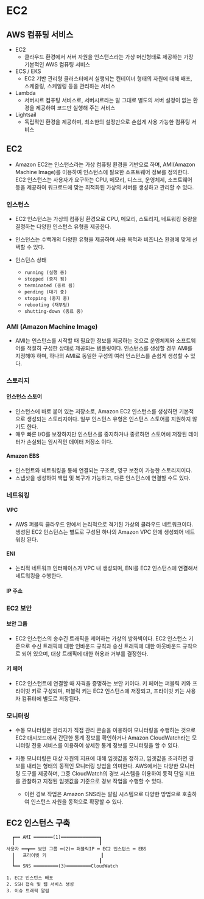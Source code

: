 # EC2 
## AWS 컴퓨팅 서비스 
- EC2
    - 클라우드 환경에서 서버 자원을 인스턴스라는 가상 머신형태로 제공하는 가장 기본적인 AWS 컴퓨팅 서비스
- ECS / EKS
    - EC2 기반 관리형 클러스터에서 실행되는 컨테이너 형태의 자원에 대해 배포, 스케줄링, 스케일링 등을 관리하는 서비스
- Lambda
    - 서버시르 컴퓨팅 서비스로, 서버시르라는 말 그대로 별도의 서버 설정이 없는 환경을 제공하여 코드만 실행해 주는 서비스
- Lightsail
    - 독립적인 환경을 제공하며, 최소한의 설정만으로 손쉽게 사용 가능한 컴퓨팅 서비스

## EC2
- Amazon EC2는 인스턴스라는 가상 컴퓨팅 환경을 기반으로 하며, AMI(Amazon Machine Image)를 이용하여 인스턴스에 필요한 소프트웨어 정보를 정의한다. EC2 인스턴스는 사용자가 요구하는 CPU, 메모리, 디스크, 운영체제, 소프트웨어 등을 제공하여 워크로드에 맞는 최적화된 가상의 서버를 생성하고 관리할 수 있다.

### 인스턴스
- EC2 인스턴스는 가상의 컴퓨팅 환경으로 CPU, 메모리, 스토리지, 네트워킹 용량을 결정하는 다양한 인스턴스 유형을 제공한다.
- 인스턴스는 수백개의 다양한 유형을 제공하며 사용 목적과 비즈니스 환경에 맞게 선택할 수 있다.

- 인스턴스 상태
    - `running (실행 중)`
    - `stopped (중지 됨)`
    - `terminated (종료 됨)`
    - `pending (대기 중)`
    - `stopping (중지 중)`
    - `rebooting (재부팅)`
    - `shutting-down (종료 중)`

### AMI (Amazon Machine Image)
- AMI는 인스턴스를 시작할 때 필요한 정보를 제공하는 것으로 운영체제와 소프트웨어를 적절히 구성한 상태로 제공되는 템플릿이다. 인스턴스를 생성할 경우 AMI를 지정해야 하며, 하나의 AMI로 동일한 구성의 여러 인스턴스를 손쉽게 생성할 수 있다.

### 스토리지
#### 인스턴스 스토어
- 인스턴스에 바로 붙어 있는 저장소로, Amazon EC2 인스턴스를 생성하면 기본적으로 생성되는 스토리지이다. 일부 인스턴스 유형은 인스턴스 스토어를 지원하지 않기도 한다.
- 매우 빠른 I/O를 보장하지만 인스턴스를 중지하거나 종료하면 스토어에 저장된 데이터가 손실되는 임시적인 데이터 저장소 이다.

#### Amazon EBS
- 인스턴트와 네트워킹을 통해 연결되는 구조로, 영구 보전이 가능한 스토리지이다.
- 스냅샷을 생성하여 백업 및 복구가 가능하고, 다른 인스턴스에 연결할 수도 있다.


### 네트워킹
#### VPC
- AWS 퍼블릭 클라우드 안에서 논리적으로 격기된 가상의 클라우드 네트워크이다. 생성된 EC2 인스턴스는 별도로 구성된 하나의 Amazon VPC 안에 생성되어 네트워킹 된다.

#### ENI
- 논리적 네트워크 인터페이스가 VPC 내 생성되며, ENI를 EC2 인스턴스에 연결해서 네트워킹을 수행한다.

#### IP 주소


### EC2 보안
#### 보안 그룹
- EC2 인스턴스의 송수긴 트래픽을 제어하는 가상의 방화벽이다. EC2 인스턴스 기준으로 수신 트래픽에 대한 인바운드 규칙과 송신 트래픽에 대한 아웃바운드 규칙으로 되어 있으며, 대상 트래픽에 대한 허용과 거부를 결정한다.

#### 키 페어
- EC2 인스턴트에 연결할 때 자격을 증명하는 보안 키이다. 키 페어는 퍼블릭 키와 프라이빗 키로 구성되며, 퍼블릭 키는 EC2 인스턴스에 저장되고, 프라이빗 키는 사용자 컴퓨터에 별도로 저장된다.


### 모니터링
- 수동 모니터링은 관리자가 직접 관리 콘솔을 이용하여 모니터링을 수행하는 것으로 EC2 대시보드에서 간단한 통계 정보를 확인하거나 Amazon CloudWatch라는 모니터링 전용 서비스를 이용하여 상세한 통계 정보를 모니터링을 할 수 있다.

- 자동 모니터링은 대상 자원의 지표에 대해 임곗값을 정하고, 임곗값을 초과하면 경보를 내리는 형태의 동적인 모니터링 방법을 의미한다. AWS에서는 다양한 모니터링 도구를 제공하며, 그중 CloudWatch의 경보 시스템을 이용하여 동적 단일 지표를 관찰하고 지정된 임곗값을 기준으로 경보 작업을 수행할 수 있다.
    - 이런 경보 작업은 Amazon SNS라는 알림 시스템으로 다양한 방법으로 호출하여 인스턴스 자원을 동적으로 확장할 수 있다.


## EC2 인스턴스 구축

~~~
  ┏━━ AMI ━━━━━━━(1)━━━━━━━━━━━━━━┓
  ┃                               ┃     
사용자 ━━┳━━ 보안 그룹 ━(2)━ 퍼블릭IP ━ EC2 인스턴스 ━ EBS
  ┃   프라이빗 키                    ┃
  ┃                               ┃
  ┗━━ SNS ━━━━━━━━━(3)━━━━━━━━━CloudWatch

1. EC2 인스턴스 배포
2. SSH 접속 및 웹 서비스 생성
3. 이슈 트래픽 알림
~~~